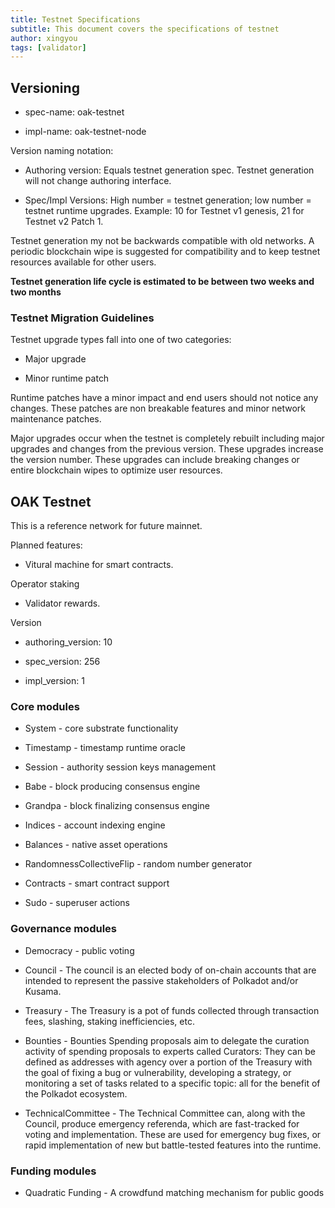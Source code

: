 ```yaml
---
title: Testnet Specifications
subtitle: This document covers the specifications of testnet
author: xingyou
tags: [validator]
---
```


## Versioning

- spec-name: oak-testnet

- impl-name: oak-testnet-node

Version naming notation:

- Authoring version: Equals testnet generation spec. Testnet generation will not change authoring interface.

- Spec/Impl Versions: High number = testnet generation; low number = testnet runtime upgrades. Example: 10 for Testnet v1 genesis, 21 for Testnet v2 Patch 1.

Testnet generation my not be backwards compatible with old networks. A periodic blockchain wipe is suggested for compatibility and to keep testnet resources available for other users.

**Testnet generation life cycle is estimated to be between two weeks and two months**

### Testnet Migration Guidelines

Testnet upgrade types fall into one of two categories:

- Major upgrade

- Minor runtime patch

Runtime patches have a minor impact and end users should not notice any changes. These patches are non breakable features and minor network maintenance patches.

Major upgrades occur when the testnet is completely rebuilt including major upgrades and changes from the previous version. These upgrades increase the version number. These upgrades can include breaking changes or entire blockchain wipes to optimize user resources.

## OAK Testnet

This is a reference network for future mainnet.

Planned features:

- Vitural machine for smart contracts.

Operator staking

- Validator rewards.

Version

- authoring_version: 10

- spec_version: 256
  
- impl_version: 1

### Core modules

- System - core substrate functionality

- Timestamp - timestamp runtime oracle

- Session - authority session keys management

- Babe - block producing consensus engine

- Grandpa - block finalizing consensus engine

- Indices - account indexing engine

- Balances - native asset operations

- RandomnessCollectiveFlip - random number generator

- Contracts - smart contract support

- Sudo - superuser actions

### Governance modules

- Democracy - public voting

- Council - The council is an elected body of on-chain accounts that are intended to represent the passive stakeholders of Polkadot and/or Kusama.

- Treasury - The Treasury is a pot of funds collected through transaction fees, slashing, staking inefficiencies, etc.

- Bounties - Bounties Spending proposals aim to delegate the curation activity of spending proposals to experts called Curators: They can be defined as addresses with agency over a portion of the Treasury with the goal of fixing a bug or vulnerability, developing a strategy, or monitoring a set of tasks related to a specific topic: all for the benefit of the Polkadot ecosystem.

- TechnicalCommittee - The Technical Committee can, along with the Council, produce emergency referenda, which are fast-tracked for voting and implementation. These are used for emergency bug fixes, or rapid implementation of new but battle-tested features into the runtime.

### Funding modules

- Quadratic Funding - A crowdfund matching mechanism for public goods
